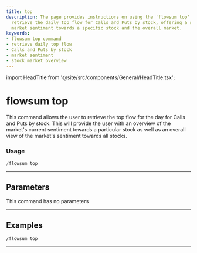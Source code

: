 ```yaml
---
title: top
description: The page provides instructions on using the 'flowsum top' command to
  retrieve the daily top flow for Calls and Puts by stock, offering a snapshot of
  market sentiment towards a specific stock and the overall market.
keywords:
- flowsum top command
- retrieve daily top flow
- Calls and Puts by stock
- market sentiment
- stock market overview
---
```


import HeadTitle from '@site/src/components/General/HeadTitle.tsx';

<HeadTitle title="top - Flowsum - Flow - Telegram - Reference | OpenBB Bot Docs" />

# flowsum top

This command allows the user to retrieve the top flow for the day for Calls and Puts by stock. This will provide the user with an overview of the market's current sentiment towards a particular stock as well as an overall view of the market's sentiment towards all stocks.

### Usage

```python wordwrap
/flowsum top
```

---

## Parameters

This command has no parameters



---

## Examples

```
/flowsum top
```

---
